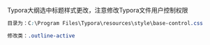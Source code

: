 Typora大纲选中标题样式更改，注意修改Typora文件用户控制权限

```css
目录为：C:\Program Files\Typora\resources\style\base-control.css

修改类：.outline-active
```


